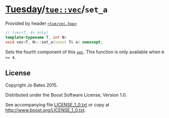 [Tuesday](../../../README.md)/[`tue::vec`](../../headers/vec.md)/`set_a`
========================================================================
Provided by header [`<tue/vec.hpp>`](../../headers/vec.md)

```c++
// (vec<T, 4> only)
template<typename T, int N>
void vec<T, N>::set_a(const T& a) noexcept;
```

Sets the fourth component of this [`vec`](../../headers/vec.md). This function
is only available when `N >= 4`.

License
-------
Copyright Jo Bates 2015.

Distributed under the Boost Software License, Version 1.0.

See accompanying file [LICENSE_1_0.txt](../../../LICENSE_1_0.txt) or copy at
http://www.boost.org/LICENSE_1_0.txt.
